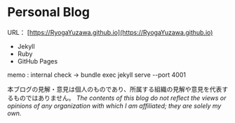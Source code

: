 # Personal Blog
URL：
[https://RyogaYuzawa.github.io](https://RyogaYuzawa.github.io)

- Jekyll
- Ruby
- GitHub Pages

memo : 
internal check -> bundle exec jekyll serve --port 4001

本ブログの見解・意見は個人のものであり、所属する組織の見解や意見を代表するものではありません。
*The contents of this blog do not reflect the views or opinions of any organization with which I am affiliated; they are solely my own.*
